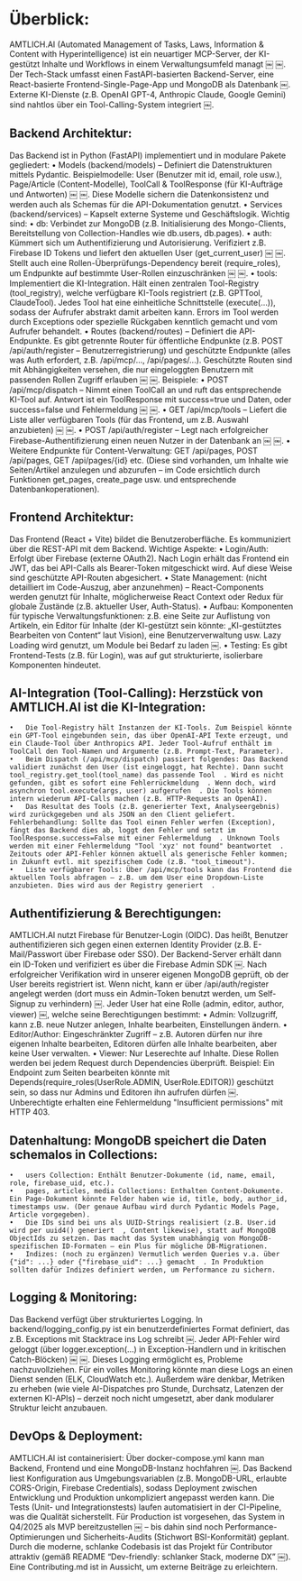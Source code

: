 # Überblick: 
AMTLICH.AI (Automated Management of Tasks, Laws, Information & Content with Hyperintelligence) ist ein neuartiger MCP-Server, der KI-gestützt Inhalte und Workflows in einem Verwaltungsumfeld managt ￼ ￼. Der Tech-Stack umfasst einen FastAPI-basierten Backend-Server, eine React-basierte Frontend-Single-Page-App und MongoDB als Datenbank ￼. Externe KI-Dienste (z.B. OpenAI GPT-4, Anthropic Claude, Google Gemini) sind nahtlos über ein Tool-Calling-System integriert ￼.

## Backend Architektur: 

Das Backend ist in Python (FastAPI) implementiert und in modulare Pakete gegliedert:
	•	Models (backend/models) – Definiert die Datenstrukturen mittels Pydantic. Beispielmodelle: User (Benutzer mit id, email, role usw.), Page/Article (Content-Modelle), ToolCall & ToolResponse (für KI-Aufträge und Antworten) ￼ ￼. Diese Modelle sichern die Datenkonsistenz und werden auch als Schemas für die API-Dokumentation genutzt.
	•	Services (backend/services) – Kapselt externe Systeme und Geschäftslogik. Wichtig sind:
	•	db: Verbindet zur MongoDB (z.B. Initialisierung des Mongo-Clients, Bereitstellung von Collection-Handles wie db.users, db.pages).
	•	auth: Kümmert sich um Authentifizierung und Autorisierung. Verifiziert z.B. Firebase ID Tokens und liefert den aktuellen User (get_current_user) ￼ ￼. Stellt auch eine Rollen-Überprüfungs-Dependency bereit (require_roles), um Endpunkte auf bestimmte User-Rollen einzuschränken ￼ ￼.
	•	tools: Implementiert die KI-Integration. Hält einen zentralen Tool-Registry (tool_registry), welche verfügbare KI-Tools registriert (z.B. GPTTool, ClaudeTool). Jedes Tool hat eine einheitliche Schnittstelle (execute(...)), sodass der Aufrufer abstrakt damit arbeiten kann. Errors im Tool werden durch Exceptions oder spezielle Rückgaben kenntlich gemacht und vom Aufrufer behandelt.
	•	Routes (backend/routes) – Definiert die API-Endpunkte. Es gibt getrennte Router für öffentliche Endpunkte (z.B. POST /api/auth/register – Benutzerregistrierung) und geschützte Endpunkte (alles was Auth erfordert, z.B. /api/mcp/..., /api/pages/...). Geschützte Routen sind mit Abhängigkeiten versehen, die nur eingeloggten Benutzern mit passenden Rollen Zugriff erlauben ￼ ￼. Beispiele:
	•	POST /api/mcp/dispatch – Nimmt einen ToolCall an und ruft das entsprechende KI-Tool auf. Antwort ist ein ToolResponse mit success=true und Daten, oder success=false und Fehlermeldung ￼ ￼.
	•	GET /api/mcp/tools – Liefert die Liste aller verfügbaren Tools (für das Frontend, um z.B. Auswahl anzubieten) ￼ ￼.
	•	POST /api/auth/register – Legt nach erfolgreicher Firebase-Authentifizierung einen neuen Nutzer in der Datenbank an ￼ ￼.
	•	Weitere Endpunkte für Content-Verwaltung: GET /api/pages, POST /api/pages, GET /api/pages/{id} etc. (Diese sind vorhanden, um Inhalte wie Seiten/Artikel anzulegen und abzurufen – im Code ersichtlich durch Funktionen get_pages, create_page usw. und entsprechende Datenbankoperationen).

## Frontend Architektur: 

Das Frontend (React + Vite) bildet die Benutzeroberfläche. Es kommuniziert über die REST-API mit dem Backend. Wichtige Aspekte:
	•	Login/Auth: Erfolgt über Firebase (externe OAuth2). Nach Login erhält das Frontend ein JWT, das bei API-Calls als Bearer-Token mitgeschickt wird. Auf diese Weise sind geschützte API-Routen abgesichert.
	•	State Management: (nicht detailliert im Code-Auszug, aber anzunehmen) – React-Components werden genutzt für Inhalte, möglicherweise React Context oder Redux für globale Zustände (z.B. aktueller User, Auth-Status).
	•	Aufbau: Komponenten für typische Verwaltungsfunktionen: z.B. eine Seite zur Auflistung von Artikeln, ein Editor für Inhalte (der KI-gestützt sein könnte: „KI-gestütztes Bearbeiten von Content“ laut Vision), eine Benutzerverwaltung usw. Lazy Loading wird genutzt, um Module bei Bedarf zu laden ￼.
	•	Testing: Es gibt Frontend-Tests (z.B. für Login), was auf gut strukturierte, isolierbare Komponenten hindeutet.

## AI-Integration (Tool-Calling): Herzstück von AMTLICH.AI ist die KI-Integration:
	•	Die Tool-Registry hält Instanzen der KI-Tools. Zum Beispiel könnte ein GPT-Tool eingebunden sein, das über OpenAI-API Texte erzeugt, und ein Claude-Tool über Anthropics API. Jeder Tool-Aufruf enthält im ToolCall den Tool-Namen und Argumente (z.B. Prompt-Text, Parameter).
	•	Beim Dispatch (/api/mcp/dispatch) passiert folgendes: Das Backend validiert zunächst den User (ist eingeloggt, hat Rechte). Dann sucht tool_registry.get_tool(tool_name) das passende Tool ￼. Wird es nicht gefunden, gibt es sofort eine Fehlerrückmeldung ￼. Wenn doch, wird asynchron tool.execute(args, user) aufgerufen ￼. Die Tools können intern wiederum API-Calls machen (z.B. HTTP-Requests an OpenAI).
	•	Das Resultat des Tools (z.B. generierter Text, Analyseergebnis) wird zurückgegeben und als JSON an den Client geliefert. Fehlerbehandlung: Sollte das Tool einen Fehler werfen (Exception), fängt das Backend dies ab, loggt den Fehler und setzt im ToolResponse.success=False mit einer Fehlermeldung ￼. Unknown Tools werden mit einer Fehlermeldung "Tool 'xyz' not found" beantwortet ￼. Zeitouts oder API-Fehler können aktuell als generische Fehler kommen; in Zukunft evtl. mit spezifischem Code (z.B. "tool_timeout").
	•	Liste verfügbarer Tools: Über /api/mcp/tools kann das Frontend die aktuellen Tools abfragen – z.B. um dem User eine Dropdown-Liste anzubieten. Dies wird aus der Registry generiert ￼.

## Authentifizierung & Berechtigungen: 

AMTLICH.AI nutzt Firebase für Benutzer-Login (OIDC). Das heißt, Benutzer authentifizieren sich gegen einen externen Identity Provider (z.B. E-Mail/Passwort über Firebase oder SSO). Der Backend-Server erhält dann ein ID-Token und verifiziert es über die Firebase Admin SDK ￼. Nach erfolgreicher Verifikation wird in unserer eigenen MongoDB geprüft, ob der User bereits registriert ist. Wenn nicht, kann er über /api/auth/register angelegt werden (dort muss ein Admin-Token benutzt werden, um Self-Signup zu verhindern) ￼. Jeder User hat eine Rolle (admin, editor, author, viewer) ￼, welche seine Berechtigungen bestimmt:
	•	Admin: Vollzugriff, kann z.B. neue Nutzer anlegen, Inhalte bearbeiten, Einstellungen ändern.
	•	Editor/Author: Eingeschränkter Zugriff – z.B. Autoren dürfen nur ihre eigenen Inhalte bearbeiten, Editoren dürfen alle Inhalte bearbeiten, aber keine User verwalten.
	•	Viewer: Nur Leserechte auf Inhalte.
Diese Rollen werden bei jedem Request durch Dependencies überprüft. Beispiel: Ein Endpoint zum Seiten bearbeiten könnte mit Depends(require_roles(UserRole.ADMIN, UserRole.EDITOR)) geschützt sein, so dass nur Admins und Editoren ihn aufrufen dürfen ￼. Unberechtigte erhalten eine Fehlermeldung "Insufficient permissions" mit HTTP 403.

## Datenhaltung: MongoDB speichert die Daten schemalos in Collections:
	•	users Collection: Enthält Benutzer-Dokumente (id, name, email, role, firebase_uid, etc.).
	•	pages, articles, media Collections: Enthalten Content-Dokumente. Ein Page-Dokument könnte Felder haben wie id, title, body, author_id, timestamps usw. (Der genaue Aufbau wird durch Pydantic Models Page, Article vorgegeben).
	•	Die IDs sind bei uns als UUID-Strings realisiert (z.B. User.id wird per uuid4() generiert ￼, Content likewise), statt auf MongoDB ObjectIds zu setzen. Das macht das System unabhängig von MongoDB-spezifischen ID-Formaten – ein Plus für mögliche DB-Migrationen.
	•	Indizes: (noch zu ergänzen) Vermutlich werden Queries v.a. über {"id": ...} oder {"firebase_uid": ...} gemacht ￼. In Produktion sollten dafür Indizes definiert werden, um Performance zu sichern.

## Logging & Monitoring: 
Das Backend verfügt über strukturiertes Logging. In backend/logging_config.py ist ein benutzerdefiniertes Format definiert, das z.B. Exceptions mit Stacktrace ins Log schreibt ￼. Jeder API-Fehler wird geloggt (über logger.exception(...) in Exception-Handlern und in kritischen Catch-Blöcken) ￼ ￼. Dieses Logging ermöglicht es, Probleme nachzuvollziehen. Für ein volles Monitoring könnte man diese Logs an einen Dienst senden (ELK, CloudWatch etc.). Außerdem wäre denkbar, Metriken zu erheben (wie viele AI-Dispatches pro Stunde, Durchsatz, Latenzen der externen KI-APIs) – derzeit noch nicht umgesetzt, aber dank modularer Struktur leicht anzubauen.

## DevOps & Deployment: 
AMTLICH.AI ist containerisiert: Über docker-compose.yml kann man Backend, Frontend und eine MongoDB-Instanz hochfahren ￼. Das Backend liest Konfiguration aus Umgebungsvariablen (z.B. MongoDB-URL, erlaubte CORS-Origin, Firebase Credentials), sodass Deployment zwischen Entwicklung und Produktion unkompliziert angepasst werden kann. Die Tests (Unit- und Integrationstests) laufen automatisiert in der CI-Pipeline, was die Qualität sicherstellt. Für Production ist vorgesehen, das System in Q4/2025 als MVP bereitzustellen ￼ – bis dahin sind noch Performance-Optimierungen und Sicherheits-Audits (Stichwort BSI-Konformität) geplant. Durch die moderne, schlanke Codebasis ist das Projekt für Contributor attraktiv (gemäß README “Dev-friendly: schlanker Stack, moderne DX” ￼). Eine Contributing.md ist in Aussicht, um externe Beiträge zu erleichtern.
